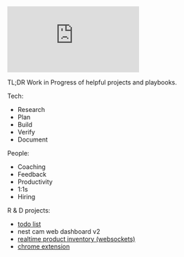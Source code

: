 ![rube](https://shopboardwalkvintage.com/readme/rube.php?)

TL;DR Work in Progress of helpful projects and playbooks.

Tech:
- Research
- Plan
- Build
- Verify
- Document

People:
- Coaching
- Feedback
- Productivity
- 1:1s
- Hiring

R & D projects:
- [todo list](https://github.com/bmardock/analog-todo)
- nest cam web dashboard v2
- [realtime product inventory (websockets)](https://github.com/bmardock/real-time-processing)
- [chrome extension](https://github.com/bmardock/shop-helper-extension)
